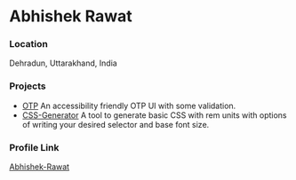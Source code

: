 # Abhishek Rawat

### Location

Dehradun, Uttarakhand, India

### Projects

- [OTP](https://github.com/abhishekrawat22/otp) An accessibility friendly OTP UI with some validation.
- [CSS-Generator](https://github.com/abhishekrawat22/css-generator) A tool to generate basic CSS with rem units with options of writing your desired selector and base font size.

### Profile Link

[Abhishek-Rawat](https://github.com/abhishekrawat22)